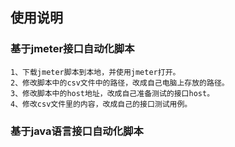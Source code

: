 使用说明
-----------------
### 基于jmeter接口自动化脚本
    1、下载jmeter脚本到本地，并使用jmeter打开。
    2、修改脚本中的csv文件中的路径，改成自己电脑上存放的路径。
    3、修改脚本中的host地址，改成自己准备测试的接口host。
    4、修改csv文件里的内容，改成自己的接口测试用例。

### 基于java语言接口自动化脚本
  
